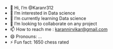 - 👋 Hi, I’m @Karanr312
- 👀 I’m interested in Data science
- 🌱 I’m currently learning Data science
- 💞️ I’m looking to collaborate on any project
- 📫 How to reach me : karannirvikar@gmail.com
- 😄 Pronouns: ...
- ⚡ Fun fact: 1650 chess rated

<!---
Karanr312/Karanr312 is a ✨ special ✨ repository because its `README.md` (this file) appears on your GitHub profile.
You can click the Preview link to take a look at your changes.
--->
